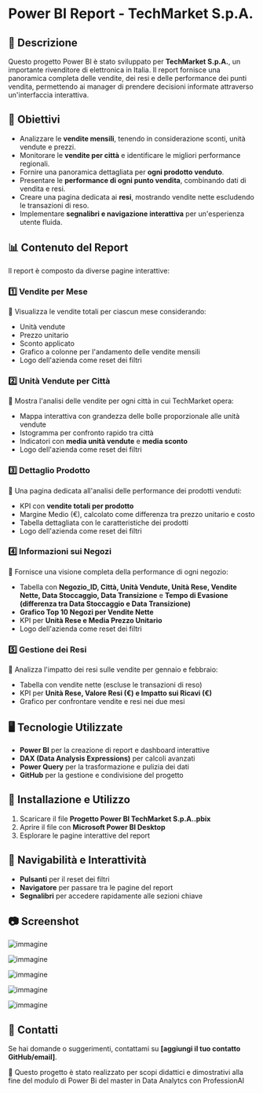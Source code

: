 # Power BI Report - TechMarket S.p.A.

## 📌 Descrizione
Questo progetto Power BI è stato sviluppato per **TechMarket S.p.A.**, un importante rivenditore di elettronica in Italia. Il report fornisce una panoramica completa delle vendite, dei resi e delle performance dei punti vendita, permettendo ai manager di prendere decisioni informate attraverso un'interfaccia interattiva.

## 🎯 Obiettivi
- Analizzare le **vendite mensili**, tenendo in considerazione sconti, unità vendute e prezzi.
- Monitorare le **vendite per città** e identificare le migliori performance regionali.
- Fornire una panoramica dettagliata per **ogni prodotto venduto**.
- Presentare le **performance di ogni punto vendita**, combinando dati di vendita e resi.
- Creare una pagina dedicata ai **resi**, mostrando vendite nette escludendo le transazioni di reso.
- Implementare **segnalibri e navigazione interattiva** per un'esperienza utente fluida.

## 📊 Contenuto del Report
Il report è composto da diverse pagine interattive:

### 1️⃣ **Vendite per Mese**
📌 Visualizza le vendite totali per ciascun mese considerando:
- Unità vendute
- Prezzo unitario
- Sconto applicato
- Grafico a colonne per l'andamento delle vendite mensili
- Logo dell'azienda come reset dei filtri

### 2️⃣ **Unità Vendute per Città**
📌 Mostra l'analisi delle vendite per ogni città in cui TechMarket opera:
- Mappa interattiva con grandezza delle bolle proporzionale alle unità vendute
- Istogramma per confronto rapido tra città
- Indicatori con **media unità vendute** e **media sconto**
- Logo dell'azienda come reset dei filtri

### 3️⃣ **Dettaglio Prodotto**
📌 Una pagina dedicata all'analisi delle performance dei prodotti venduti:
- KPI con **vendite totali per prodotto**
- Margine Medio (€), calcolato come differenza tra prezzo unitario e costo
- Tabella dettagliata con le caratteristiche dei prodotti
- Logo dell'azienda come reset dei filtri

### 4️⃣ **Informazioni sui Negozi**
📌 Fornisce una visione completa della performance di ogni negozio:
- Tabella con **Negozio_ID, Città, Unità Vendute, Unità Rese, Vendite Nette, Data Stoccaggio, Data Transizione** e **Tempo di Evasione (differenza tra Data Stoccaggio e Data Transizione)**
- **Grafico Top 10 Negozi per Vendite Nette**
- KPI per **Unità Rese e Media Prezzo Unitario**
- Logo dell'azienda come reset dei filtri

### 5️⃣ **Gestione dei Resi**
📌 Analizza l'impatto dei resi sulle vendite per gennaio e febbraio:
- Tabella con vendite nette (escluse le transazioni di reso)
- KPI per **Unità Rese, Valore Resi (€) e Impatto sui Ricavi (€)**
- Grafico per confrontare vendite e resi nei due mesi

## 🖥️ Tecnologie Utilizzate
- **Power BI** per la creazione di report e dashboard interattive
- **DAX (Data Analysis Expressions)** per calcoli avanzati
- **Power Query** per la trasformazione e pulizia dei dati
- **GitHub** per la gestione e condivisione del progetto

## 📂 Installazione e Utilizzo
1. Scaricare il file **Progetto Power BI TechMarket S.p.A..pbix**
2. Aprire il file con **Microsoft Power BI Desktop**
3. Esplorare le pagine interattive del report

## 🔗 Navigabilità e Interattività
- **Pulsanti** per il reset dei filtri
- **Navigatore** per passare tra le pagine del report
- **Segnalibri** per accedere rapidamente alle sezioni chiave

## 📷 Screenshot
![immagine](https://github.com/user-attachments/assets/66a9fd12-a83b-4d6d-80c5-d81d3f053b96)

![immagine](https://github.com/user-attachments/assets/95446e1d-981f-454a-a19a-6ebd326fc3db)

![immagine](https://github.com/user-attachments/assets/8d223244-28a7-4f52-a91c-dfef368b6133)

![immagine](https://github.com/user-attachments/assets/0dcf2c8c-91e6-49aa-a5ec-b953d29eedc4)

![immagine](https://github.com/user-attachments/assets/23eb022c-cd8a-462b-9df2-ffec7daa3296)




## 📩 Contatti
Se hai domande o suggerimenti, contattami su **[aggiungi il tuo contatto GitHub/email]**.


📌 Questo progetto è stato realizzato per scopi didattici e dimostrativi alla fine del modulo di Power Bi del master in Data Analytcs con ProfessionAI



